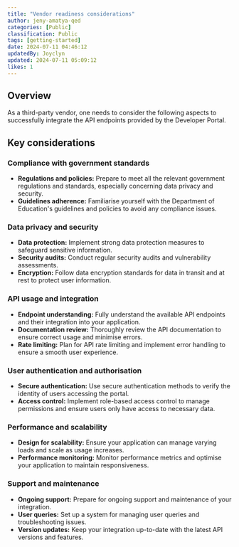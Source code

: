 ```yaml
---
title: "Vendor readiness considerations"
author: jeny-amatya-qed
categories: [Public]
classification: Public
tags: [getting-started]
date: 2024-07-11 04:46:12 
updatedBy: Joyclyn
updated: 2024-07-11 05:09:12 
likes: 1
---
```


## Overview
As a third-party vendor, one needs to consider the following aspects to successfully integrate the API endpoints provided by the Developer Portal.

## Key considerations 
### Compliance with government standards
- **Regulations and policies:** Prepare to meet all the relevant government regulations and standards, especially concerning data privacy and security.
- **Guidelines adherence:** Familiarise yourself with the Department of Education's guidelines and policies to avoid any compliance issues.
    
### Data privacy and security
- **Data protection:** Implement strong data protection measures to safeguard sensitive information.
- **Security audits:** Conduct regular security audits and vulnerability assessments.
- **Encryption:** Follow data encryption standards for data in transit and at rest to protect user information.

### API usage and integration
- **Endpoint understanding:** Fully understand the available API endpoints and their integration into your application.
- **Documentation review:** Thoroughly review the API documentation to ensure correct usage and minimise errors.
- **Rate limiting:** Plan for API rate limiting and implement error handling to ensure a smooth user experience.

### User authentication and authorisation
- **Secure authentication:** Use secure authentication methods to verify the identity of users accessing the portal.
- **Access control:** Implement role-based access control to manage permissions and ensure users only have access to necessary data.

### Performance and scalability
- **Design for scalability:** Ensure your application can manage varying loads and scale as usage increases.
- **Performance monitoring:** Monitor performance metrics and optimise your application to maintain responsiveness.

### Support and maintenance
- **Ongoing support:** Prepare for ongoing support and maintenance of your integration.
- **User queries:** Set up a system for managing user queries and troubleshooting issues.
- **Version updates:** Keep your integration up-to-date with the latest API versions and features.
